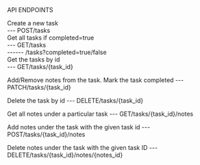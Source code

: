 API ENDPOINTS

Create a new task
<br>
--- POST/tasks
<br>
Get all tasks if completed=true
<br>
--- GET/tasks
<br>
------ /tasks?completed=true/false
<br>
Get the tasks by id
<br>
--- GET/tasks/{task_id}

Add/Remove notes from the task. Mark the task completed
--- PATCH/tasks/{task_id}

Delete the task by id
--- DELETE/tasks/{task_id}

Get all notes under a particular task
--- GET/tasks/{task_id}/notes

Add notes under the task with the given task id
--- POST/tasks/{task_id}/notes

Delete notes under the task with the given task ID
--- DELETE/tasks/{task_id}/notes/{notes_id}
